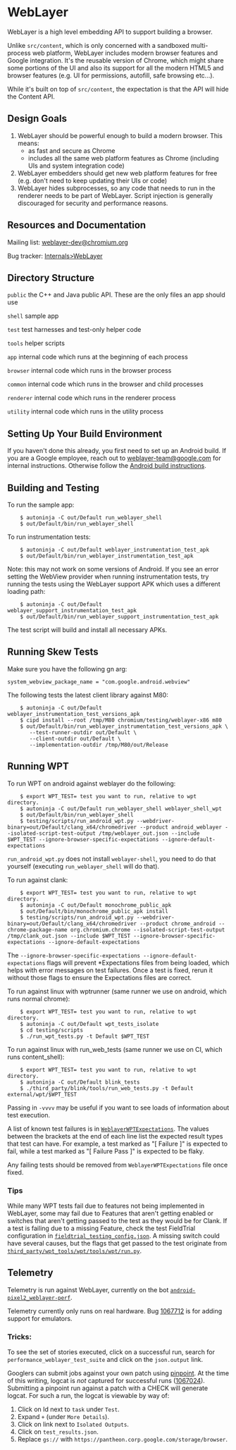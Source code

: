 # WebLayer

WebLayer is a high level embedding API to support building a browser.

Unlike `src/content`, which is only concerned with a sandboxed multi-process web
platform, WebLayer includes modern browser features and Google integration.
It's the reusable version of Chrome, which might share some portions of the UI
and also its support for all the modern HTML5 and browser features (e.g. UI for
permissions, autofill, safe browsing etc...).

While it's built on top of `src/content`, the expectation is that the API will
hide the Content API.

## Design Goals
1. WebLayer should be powerful enough to build a modern browser. This means:
    * as fast and secure as Chrome
    * includes all the same web platform features as Chrome (including UIs and system integration code)
2. WebLayer embedders should get new web platform features for free (e.g. don't need to keep updating their UIs or code)
3. WebLayer hides subprocesses, so any code that needs to run in the renderer needs to be part of WebLayer. Script injection
is generally discouraged for security and performance reasons.

## Resources and Documentation

Mailing list: [weblayer-dev@chromium.org](https://groups.google.com/a/chromium.org/forum/#!forum/weblayer-dev)

Bug tracker: [Internals>WebLayer](https://bugs.chromium.org/p/chromium/issues/list?can=2&q=component%3AInternals%3EWebLayer)

## Directory Structure

`public` the C++ and Java public API. These are the only files an app should use

`shell` sample app

`test` test harnesses and test-only helper code

`tools` helper scripts

`app` internal code which runs at the beginning of each process

`browser` internal code which runs in the browser process

`common` internal code which runs in the browser and child processes

`renderer` internal code which runs in the renderer process

`utility` internal code which runs in the utility process

## Setting Up Your Build Environment

If you haven't done this already, you first need to set up an Android build. If
you are a Google employee, reach out to weblayer-team@google.com for internal
instructions. Otherwise follow the
[Android build instructions](https://source.chromium.org/chromium/chromium/src/+/main:docs/android_build_instructions.md).

## Building and Testing

To run the sample app:

```
    $ autoninja -C out/Default run_weblayer_shell
    $ out/Default/bin/run_weblayer_shell
```

To run instrumentation tests:

```
    $ autoninja -C out/Default weblayer_instrumentation_test_apk
    $ out/Default/bin/run_weblayer_instrumentation_test_apk
```

Note: this may not work on some versions of Android. If you see an error setting
the WebView provider when running instrumentation tests, try running the tests
using the WebLayer support APK which uses a different loading path:

```
    $ autoninja -C out/Default weblayer_support_instrumentation_test_apk
    $ out/Default/bin/run_weblayer_support_instrumentation_test_apk
```

The test script will build and install all necessary APKs.

## Running Skew Tests

Make sure you have the following gn arg:

```
system_webview_package_name = "com.google.android.webview"
```

The following tests the latest client library against M80:

```
    $ autoninja -C out/Default weblayer_instrumentation_test_versions_apk
    $ cipd install --root /tmp/M80 chromium/testing/weblayer-x86 m80
    $ out/Default/bin/run_weblayer_instrumentation_test_versions_apk \
       --test-runner-outdir out/Default \
       --client-outdir out/Default \
       --implementation-outdir /tmp/M80/out/Release
```

## Running WPT

To run WPT on android against weblayer do the following:

```
    $ export WPT_TEST= test you want to run, relative to wpt directory.
    $ autoninja -C out/Default run_weblayer_shell weblayer_shell_wpt
    $ out/Default/bin/run_weblayer_shell
    $ testing/scripts/run_android_wpt.py --webdriver-binary=out/Default/clang_x64/chromedriver --product android_weblayer --isolated-script-test-output /tmp/weblayer_out.json --include $WPT_TEST --ignore-browser-specific-expectations --ignore-default-expectations
```

`run_android_wpt.py` does not install `weblayer-shell`, you need to do that
yourself (executing `run_weblayer_shell` will do that).

To run against clank:

```
    $ export WPT_TEST= test you want to run, relative to wpt directory.
    $ autoninja -C out/Default monochrome_public_apk
    $ out/Default/bin/monochrome_public_apk install
    $ testing/scripts/run_android_wpt.py --webdriver-binary=out/Default/clang_x64/chromedriver --product chrome_android --chrome-package-name org.chromium.chrome --isolated-script-test-output /tmp/clank_out.json --include $WPT_TEST --ignore-browser-specific-expectations --ignore-default-expectations
```

The `--ignore-browser-specific-expectations --ignore-default-expectations` flags will prevent
\*Expectations files from being loaded, which helps with error messages on test failures.
Once a test is fixed, rerun it without those flags to ensure the Expectations files are correct.

To run against linux with wptrunner (same runner we use on android, which runs normal chrome):

```
    $ export WPT_TEST= test you want to run, relative to wpt directory.
    $ autoninja -C out/Default wpt_tests_isolate
    $ cd testing/scripts
    $ ./run_wpt_tests.py -t Default $WPT_TEST
````

To run against linux with run_web_tests (same runner we use on CI, which runs content_shell):

```
    $ export WPT_TEST= test you want to run, relative to wpt directory.
    $ autoninja -C out/Default blink_tests
    $ ./third_party/blink/tools/run_web_tests.py -t Default external/wpt/$WPT_TEST
```

Passing in `-vvvv` may be useful if you want to see loads of information about
test execution.

A list of known test failures is in [`WeblayerWPTExpectations`](https://source.chromium.org/chromium/chromium/src/+/main:third_party/blink/web_tests/android/WeblayerWPTExpectations).
The values between the brackets at the end of each line list the expected
result types that test can have. For example, a test marked as "[ Failure ]" is
expected to fail, while a test marked as "[ Failure Pass ]" is expected to be
flaky.

Any failing tests should be removed from `WeblayerWPTExpectations` file once
fixed.

### Tips

While many WPT tests fail due to features not being implemented in WebLayer,
some may fail due to Features that aren't getting enabled or switches that
aren't getting passed to the test as they would be for Clank. If a test is
failing due to a missing Feature, check the test FieldTrial configuration
in [`fieldtrial_testing_config.json`](https://source.chromium.org/chromium/chromium/src/+/main:testing/variations/fieldtrial_testing_config.json).
A missing switch could have several causes, but the flags that get passed
to the test originate from [`third_party/wpt_tools/wpt/tools/wpt/run.py`](https://source.chromium.org/chromium/chromium/src/+/main:third_party/wpt_tools/wpt/tools/wpt/run.py).


## Telemetry

Telemetry is run against WebLayer, currently on the bot
[`android-pixel2_weblayer-perf`](https://ci.chromium.org/p/chrome/builders/ci/android-pixel2_weblayer-perf).

Telemetry currently only runs on real hardware. Bug
[1067712](https://bugs.chromium.org/p/chromium/issues/detail?id=1067712) is for
adding support for emulators.

### Tricks:

To see the set of stories executed, click on a successful run, search for
`performance_weblayer_test_suite` and click on the `json.output`
link.

Googlers can submit jobs against your own patch using
[pinpoint](https://pinpoint-dot-chromeperf.appspot.com/). At the time of this
writing, logcat is *not* captured for successful runs
([1067024](https://bugs.chromium.org/p/chromium/issues/detail?id=1067024)).
Submitting a pinpoint run against a patch with a CHECK will generate
logcat. For such a run, the logcat is viewable by way of:

1. Click on Id next to `task` under `Test`.
2. Expand `+` (under `More Details`).
3. Click on link next to `Isolated Outputs`.
4. Click on `test_results.json`.
5. Replace `gs://` with `https://pantheon.corp.google.com/storage/browser`.
